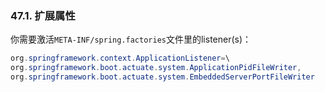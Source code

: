### 47.1. 扩展属性

你需要激活`META-INF/spring.factories`文件里的listener(s)：
```java
org.springframework.context.ApplicationListener=\
org.springframework.boot.actuate.system.ApplicationPidFileWriter,
org.springframework.boot.actuate.system.EmbeddedServerPortFileWriter
```
